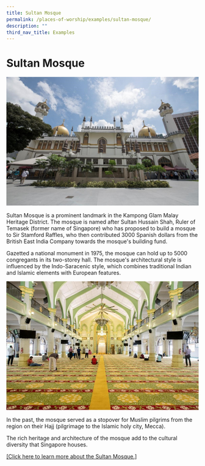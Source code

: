 ```yaml
---
title: Sultan Mosque
permalink: /places-of-worship/examples/sultan-mosque/
description: ""
third_nav_title: Examples
---
```

# Sultan Mosque 
![](/images/Places%20of%20Worship/photo_sultan%20mosque%202.jpg)

Sultan Mosque is a prominent landmark in the Kampong Glam Malay Heritage District. The mosque is named after Sultan Hussain Shah, Ruler of Temasek (former name of Singapore) who has proposed to build a mosque to Sir Stamford Raffles, who then contributed 3000 Spanish dollars from the British East India Company towards the mosque's building fund.

Gazetted a national monument in 1975, the mosque can hold up to 5000 congregants in its two-storey hall. The mosque's architectural style is influenced by the Indo-Saracenic style, which combines traditional Indian and Islamic elements with European features.

![](/images/Places%20of%20Worship/photo_sultan%20mosque%203.jpg)

In the past, the mosque served as a stopover for Muslim pilgrims from the region on their Hajj (pilgrimage to the Islamic holy city, Mecca).

The rich heritage and architecture of the mosque add to the cultural diversity that Singapore houses.

<a href="https://www.sultanmosque.sg/" target="_blank">[Click here to learn more about the Sultan Mosque.]</a>